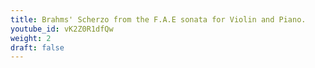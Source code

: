 ```yaml
---
title: Brahms' Scherzo from the F.A.E sonata for Violin and Piano.
youtube_id: vK2Z0R1dfQw
weight: 2
draft: false
---
```






